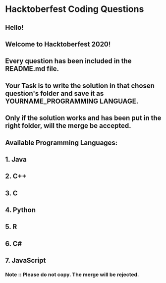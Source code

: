 # Hacktoberfest Coding Questions

## Hello!
## Welcome to Hacktoberfest 2020!


## Every question has been included in the README.md file.

## Your Task is to write the solution in that chosen question's folder and save it as YOURNAME_PROGRAMMING LANGUAGE.

## Only if the solution works and has been put in the right folder, will the merge be accepted.

## Available Programming Languages:
## 1. Java
## 2. C++
## 3. C
## 4. Python
## 5. R
## 6. C#
## 7. JavaScript

### Note :: Please do not copy. The merge will be rejected.
